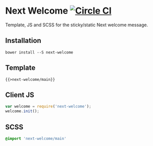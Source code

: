 # Next Welcome [![Circle CI](https://circleci.com/gh/Financial-Times/next-welcome/tree/master.svg?style=svg)](https://circleci.com/gh/Financial-Times/next-welcome/tree/master)

Template, JS and SCSS for the sticky/static Next welcome message.

## Installation

```shell
bower install --S next-welcome
```

## Template

```
{{>next-welcome/main}}
```

## Client JS

```javascript
var welcome = require('next-welcome');
welcome.init();
```

## SCSS

```sass
@import 'next-welcome/main'
```

